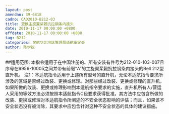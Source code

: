 ```yaml
---
layout: post
amendno: 39-6818
cadno: CAD2010-B212-03
title: 更换主旋翼桨榖抗拉钢条内接头
date: 2010-11-17 00:00:00 +0800
effdate: 2010-11-17 00:00:00 +0800
tag: B212
categories: 民航华北地区管理局适航审定处
author: 陈学锐
---
```


##适用范围:
本指令适用于在中国注册的、所有安装有件号为212-010-103-007且序号在9956-10005之间并带有前缀“A”的主旋翼桨榖抗拉钢条内接头的Bell 212型直升机。
注1：本适航指令适用于上述所有型号的直升机，无论本适航指令要求所涉及的区域是否经过改装、更换或修理。对那些经过改装、更换或修理的直升机，如果所做的改装、更换或修理影响到本适航指令要求的实施，直升机所有人/营运人采用的等效方法必须按照本适航指令C段要求获得批准。其方法中应包含所做的改装、更换或修理对本适航指令所阐述的不安全状态影响的评估；而且，如果该不安全状态没有被消除，其要求中应包含针对这种不安全状态的具体的建议措施。

